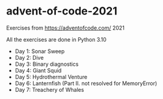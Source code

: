 # advent-of-code-2021
Exercises from https://adventofcode.com/ 2021

All the exercises are done in Python 3.10

- Day 1: Sonar Sweep
- Day 2: Dive
- Day 3: Binary diagnostics
- Day 4: Giant Squid
- Day 5: Hydrothermal Venture
- Day 6: Lanternfish (Part II. not resolved for MemoryError)
- Day 7: Treachery of Whales
